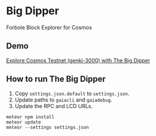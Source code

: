 # Big Dipper
Forbole Block Explorer for Cosmos

## Demo
[Explore Cosmos Testnet (genki-3000) with The Big Dipper](https://bigdipper.forbole.com)

## How to run The Big Dipper

1. Copy `settings.json.default` to `settings.json`.
2. Update paths to `gaiacli` and `gaiadebug`.
3. Update the RPC and LCD URLs.

```
meteor npm install
meteor update
meteor --settings settings.json
```
